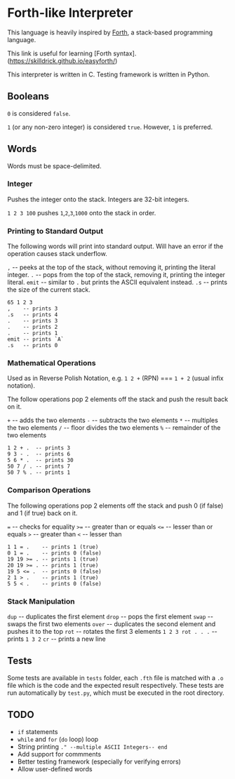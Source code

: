 # Forth-like Interpreter

This language is heavily inspired by [Forth](https://en.wikipedia.org/wiki/Forth_\(programming_language\)), a stack-based programming language.

This link is useful for learning [Forth syntax].(https://skilldrick.github.io/easyforth/)

This interpreter is written in C. Testing framework is written in Python.

## Booleans

`0` is considered `false`.

`1` (or any non-zero integer) is considered `true`. However, `1` is preferred.

## Words

Words must be space-delimited.

### Integer

Pushes the integer onto the stack. Integers are 32-bit integers.

`1 2 3 100` pushes `1`,`2`,`3`,`1000` onto the stack in order.

### Printing to Standard Output

The following words will print into standard output. Will have an error if the operation causes stack underflow.

`,`    -- peeks at the top of the stack, without removing it, printing the literal integer.
`.`    -- pops from the top of the stack, removing it, printing the integer literal.
`emit` -- similar to `.` but prints the ASCII equivalent instead.
`.s`   -- prints the size of the current stack.

```
65 1 2 3
,    -- prints 3
.s   -- prints 4
.    -- prints 3
.    -- prints 2
.    -- prints 1
emit -- prints `A`
.s   -- prints 0
```

### Mathematical Operations

Used as in Reverse Polish Notation, e.g. `1 2 +` (RPN) === `1 + 2` (usual infix notation).

The follow operations pop 2 elements off the stack and push the result back on it.

`+` -- adds the two elements
`-` -- subtracts the two elements
`*` -- multiples the two elements
`/` -- floor divides the two elements
`%` -- remainder of the two elements

```
1 2 + .  -- prints 3
9 3 - .  -- prints 6
5 6 * .  -- prints 30
50 7 / . -- prints 7
50 7 % . -- prints 1
```

### Comparison Operations

The following operations pop 2 elements off the stack and push 0 (if false) and 1 (if true) back on it.

`=`  -- checks for equality
`>=` -- greater than or equals
`<=` -- lesser than or equals
`>`  -- greater than
`<`  -- lesser than

```
1 1 = .    -- prints 1 (true)
0 1 = .    -- prints 0 (false)
19 19 >= . -- prints 1 (true)
20 19 >= . -- prints 1 (true)
19 5 <= .  -- prints 0 (false)
2 1 > .    -- prints 1 (true)
5 5 < .    -- prints 0 (false)
```

### Stack Manipulation

`dup`  -- duplicates the first element
`drop` -- pops the first element
`swap` -- swaps the first two elements
`over` -- duplicates the second element and pushes it to the top
`rot`  -- rotates the first 3 elements
    `1 2 3 rot . . .` -- prints `1 3 2`
`cr`   -- prints a new line

## Tests

Some tests are available in `tests` folder, each `.fth` file is matched with a `.o` file which is the code and the expected result respectively. These tests are run automatically by `test.py`, which must be executed in the root directory.

## TODO
- `if` statements
- `while` and `for` (`do` loop) loop
- String printing `." --multiple ASCII Integers-- end`
- Add support for commments
- Better testing framework (especially for verifying errors)
- Allow user-defined words
